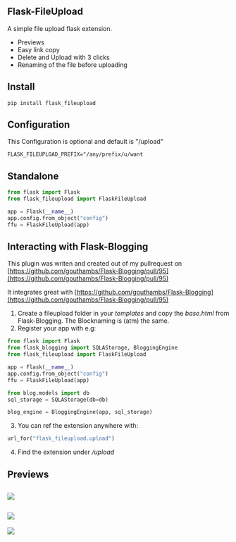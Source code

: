 Flask-FileUpload
----------------

A simple file upload flask extension.

- Previews
- Easy link copy
- Delete and Upload with 3 clicks
- Renaming of the file before uploading

Install
-------

```pip install flask_fileupload```

Configuration
-------------
This Configuration is optional and default is "/upload"

```FLASK_FILEUPLOAD_PREFIX="/any/prefix/u/want```

Standalone
----------
```python
from flask import Flask
from flask_fileupload import FlaskFileUpload

app = Flask(__name__)
app.config.from_object("config")
ffu = FlaskFileUpload(app)
```

Interacting with Flask-Blogging
-------------------------------


This plugin was writen and created out of my pullrequest on [https://github.com/gouthambs/Flask-Blogging/pull/95](https://github.com/gouthambs/Flask-Blogging/pull/95)

It integrates great with [https://github.com/gouthambs/Flask-Blogging](https://github.com/gouthambs/Flask-Blogging/pull/95)

1. Create a fileupload folder in your _templates_ and copy the _base.html_ from Flask-Blogging. The Blocknaming is (atm) the same.
2. Register your app with e.g:
```python
from flask import Flask
from flask_blogging import SQLAStorage, BloggingEngine
from flask_fileupload import FlaskFileUpload

app = Flask(__name__)
app.config.from_object("config")
ffu = FlaskFileUpload(app)

from blog.models import db
sql_storage = SQLAStorage(db=db)

blog_engine = BloggingEngine(app, sql_storage)
```
3. You can ref the extension anywhere with:
```python
url_for("flask_fileupload.upload")
```

4. Find the extension under _/upload_

Previews
--------

![](https://github.com/Speedy1991/Flask-FileUpload/blob/master/doc/img/overview.png)
----
![](https://github.com/Speedy1991/Flask-FileUpload/blob/master/doc/img/sort_and_searchable.png)
----
![](https://github.com/Speedy1991/Flask-FileUpload/blob/master/doc/img/zoom.png)

